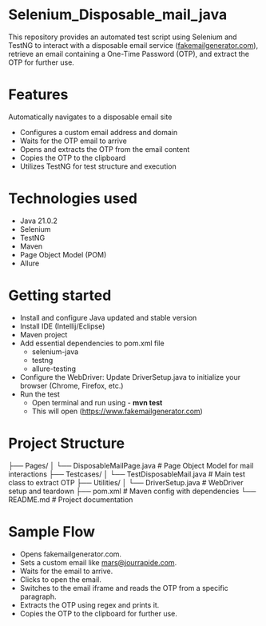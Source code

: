 # Selenium_Disposable_mail_java
This repository provides an automated test script using Selenium and TestNG to interact with a disposable email service ([fakemailgenerator.com](https://www.fakemailgenerator.com)), retrieve an email containing a One-Time Password (OTP), and extract the OTP for further use.
# Features
Automatically navigates to a disposable email site
- Configures a custom email address and domain
- Waits for the OTP email to arrive
- Opens and extracts the OTP from the email content
- Copies the OTP to the clipboard
- Utilizes TestNG for test structure and execution
# Technologies used
- Java 21.0.2
- Selenium
- TestNG
- Maven
- Page Object Model (POM)
- Allure
# Getting started
- Install and configure Java updated and stable version
- Install IDE (Intellij/Eclipse)
- Maven project
- Add essential dependencies to pom.xml file 
  * selenium-java
  * testng
  * allure-testing
- Configure the WebDriver:
  Update DriverSetup.java to initialize your browser (Chrome, Firefox, etc.)
- Run the test
  * Open terminal and run using - **mvn test**
  * This will open (https://www.fakemailgenerator.com)
# Project Structure
├── Pages/
│   └── DisposableMailPage.java        # Page Object Model for mail interactions
├── Testcases/
│   └── TestDisposableMail.java        # Main test class to extract OTP
├── Utilities/
│   └── DriverSetup.java               # WebDriver setup and teardown
├── pom.xml                            # Maven config with dependencies
└── README.md                          # Project documentation
# Sample Flow
- Opens fakemailgenerator.com.
- Sets a custom email like mars@jourrapide.com.
- Waits for the email to arrive.
- Clicks to open the email.
- Switches to the email iframe and reads the OTP from a specific paragraph.
- Extracts the OTP using regex and prints it.
- Copies the OTP to the clipboard for further use.
